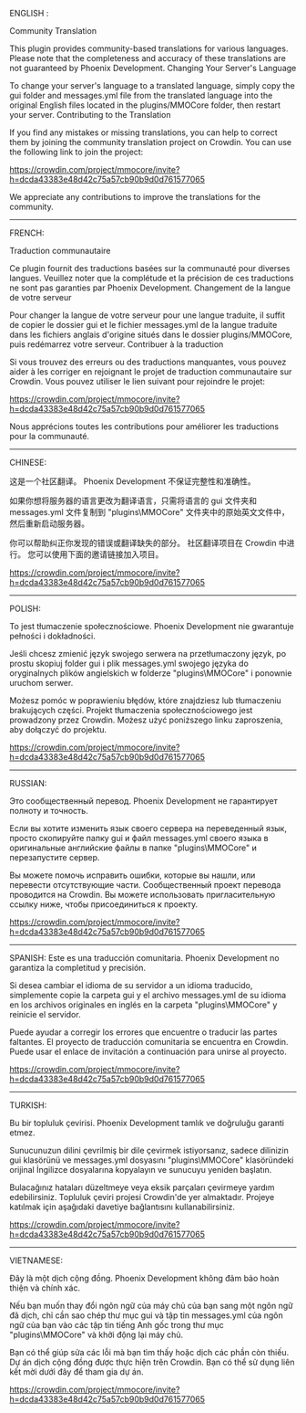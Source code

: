 ENGLISH :

Community Translation

This plugin provides community-based translations for various languages. Please note that the completeness and accuracy of these translations are not guaranteed by Phoenix Development.
Changing Your Server's Language

To change your server's language to a translated language, simply copy the gui folder and messages.yml file from the translated language into the original English files located in the plugins/MMOCore folder, then restart your server.
Contributing to the Translation

If you find any mistakes or missing translations, you can help to correct them by joining the community translation project on Crowdin. You can use the following link to join the project:

https://crowdin.com/project/mmocore/invite?h=dcda43383e48d42c75a57cb90b9d0d761577065

We appreciate any contributions to improve the translations for the community.

-----------------------------------------------------------------------------------------------
FRENCH:

Traduction communautaire

Ce plugin fournit des traductions basées sur la communauté pour diverses langues. Veuillez noter que la complétude et la précision de ces traductions ne sont pas garanties par Phoenix Development.
Changement de la langue de votre serveur

Pour changer la langue de votre serveur pour une langue traduite, il suffit de copier le dossier gui et le fichier messages.yml de la langue traduite dans les fichiers anglais d'origine situés dans le dossier plugins/MMOCore, puis redémarrez votre serveur.
Contribuer à la traduction

Si vous trouvez des erreurs ou des traductions manquantes, vous pouvez aider à les corriger en rejoignant le projet de traduction communautaire sur Crowdin. Vous pouvez utiliser le lien suivant pour rejoindre le projet:

https://crowdin.com/project/mmocore/invite?h=dcda43383e48d42c75a57cb90b9d0d761577065

Nous apprécions toutes les contributions pour améliorer les traductions pour la communauté.

-----------------------------------------------------------------------------------------------
CHINESE:

这是一个社区翻译。 Phoenix Development 不保证完整性和准确性。

如果你想将服务器的语言更改为翻译语言，只需将语言的 gui 文件夹和 messages.yml 文件复制到 "plugins\MMOCore" 文件夹中的原始英文文件中，然后重新启动服务器。

你可以帮助纠正你发现的错误或翻译缺失的部分。 社区翻译项目在 Crowdin 中进行。 您可以使用下面的邀请链接加入项目。

https://crowdin.com/project/mmocore/invite?h=dcda43383e48d42c75a57cb90b9d0d761577065

-----------------------------------------------------------------------------------------------
POLISH:

To jest tłumaczenie społecznościowe. Phoenix Development nie gwarantuje pełności i dokładności.

Jeśli chcesz zmienić język swojego serwera na przetłumaczony język, po prostu skopiuj folder gui i plik messages.yml swojego języka do oryginalnych plików angielskich w folderze "plugins\MMOCore" i ponownie uruchom serwer.

Możesz pomóc w poprawieniu błędów, które znajdziesz lub tłumaczeniu brakujących części. Projekt tłumaczenia społecznościowego jest prowadzony przez Crowdin. Możesz użyć poniższego linku zaproszenia, aby dołączyć do projektu.

https://crowdin.com/project/mmocore/invite?h=dcda43383e48d42c75a57cb90b9d0d761577065

-----------------------------------------------------------------------------------------------
RUSSIAN:

Это сообщественный перевод. Phoenix Development не гарантирует полноту и точность.

Если вы хотите изменить язык своего сервера на переведенный язык, просто скопируйте папку gui и файл messages.yml своего языка в оригинальные английские файлы в папке "plugins\MMOCore" и перезапустите сервер.

Вы можете помочь исправить ошибки, которые вы нашли, или перевести отсутствующие части. Сообщественный проект перевода проводится на Crowdin. Вы можете использовать пригласительную ссылку ниже, чтобы присоединиться к проекту.

https://crowdin.com/project/mmocore/invite?h=dcda43383e48d42c75a57cb90b9d0d761577065

-----------------------------------------------------------------------------------------------
SPANISH:
Este es una traducción comunitaria. Phoenix Development no garantiza la completitud y precisión.

Si desea cambiar el idioma de su servidor a un idioma traducido, simplemente copie la carpeta gui y el archivo messages.yml de su idioma en los archivos originales en inglés en la carpeta "plugins\MMOCore" y reinicie el servidor.

Puede ayudar a corregir los errores que encuentre o traducir las partes faltantes. El proyecto de traducción comunitaria se encuentra en Crowdin. Puede usar el enlace de invitación a continuación para unirse al proyecto.

https://crowdin.com/project/mmocore/invite?h=dcda43383e48d42c75a57cb90b9d0d761577065

-----------------------------------------------------------------------------------------------
TURKISH:

Bu bir topluluk çevirisi. Phoenix Development tamlık ve doğruluğu garanti etmez.

Sunucunuzun dilini çevrilmiş bir dile çevirmek istiyorsanız, sadece dilinizin gui klasörünü ve messages.yml dosyasını "plugins\MMOCore" klasöründeki orijinal İngilizce dosyalarına kopyalayın ve sunucuyu yeniden başlatın.

Bulacağınız hataları düzeltmeye veya eksik parçaları çevirmeye yardım edebilirsiniz. Topluluk çeviri projesi Crowdin'de yer almaktadır. Projeye katılmak için aşağıdaki davetiye bağlantısını kullanabilirsiniz.

https://crowdin.com/project/mmocore/invite?h=dcda43383e48d42c75a57cb90b9d0d761577065

-----------------------------------------------------------------------------------------------
VIETNAMESE:

Đây là một dịch cộng đồng. Phoenix Development không đảm bảo hoàn thiện và chính xác.

Nếu bạn muốn thay đổi ngôn ngữ của máy chủ của bạn sang một ngôn ngữ đã dịch, chỉ cần sao chép thư mục gui và tập tin messages.yml của ngôn ngữ của bạn vào các tập tin tiếng Anh gốc trong thư mục "plugins\MMOCore" và khởi động lại máy chủ.

Bạn có thể giúp sửa các lỗi mà bạn tìm thấy hoặc dịch các phần còn thiếu. Dự án dịch cộng đồng được thực hiện trên Crowdin. Bạn có thể sử dụng liên kết mời dưới đây để tham gia dự án.

https://crowdin.com/project/mmocore/invite?h=dcda43383e48d42c75a57cb90b9d0d761577065


